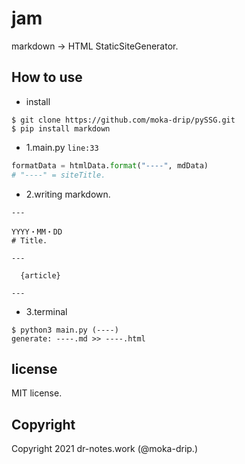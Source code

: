 # jam
markdown -> HTML StaticSiteGenerator.

## How to use
- install
```shell
$ git clone https://github.com/moka-drip/pySSG.git
$ pip install markdown
```
- 1.main.py <code>line:33</code>
```python
formatData = htmlData.format("----", mdData)
# "----" = siteTitle.
```


- 2.writing markdown.
```
---

YYYY・MM・DD
# Title.

---

  {article}

---
```

- 3.terminal
```shell
$ python3 main.py (----)
generate: ----.md >> ----.html 
``` 

## license
MIT license.

## Copyright
Copyright 2021 dr-notes.work (@moka-drip.)
